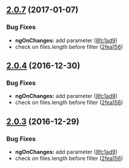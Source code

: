 <a name="2.0.7"></a>
## [2.0.7](https://github.com/jkuri/ngx-uploader/compare/v2.0.0...2.0.7) (2017-01-07)


### Bug Fixes

* **ngOnChanges:** add parameter ([8fc1ad9](https://github.com/jkuri/ngx-uploader/commit/8fc1ad9))
* check on files.length before filter ([2fea156](https://github.com/jkuri/ngx-uploader/commit/2fea156))



<a name="2.0.4"></a>
## [2.0.4](https://github.com/jkuri/ngx-uploader/compare/v2.0.0...2.0.4) (2016-12-30)


### Bug Fixes

* **ngOnChanges:** add parameter ([8fc1ad9](https://github.com/jkuri/ngx-uploader/commit/8fc1ad9))
* check on files.length before filter ([2fea156](https://github.com/jkuri/ngx-uploader/commit/2fea156))



<a name="2.0.3"></a>
## [2.0.3](https://github.com/jkuri/ngx-uploader/compare/v2.0.0...2.0.3) (2016-12-29)


### Bug Fixes

* **ngOnChanges:** add parameter ([8fc1ad9](https://github.com/jkuri/ngx-uploader/commit/8fc1ad9))
* check on files.length before filter ([2fea156](https://github.com/jkuri/ngx-uploader/commit/2fea156))



